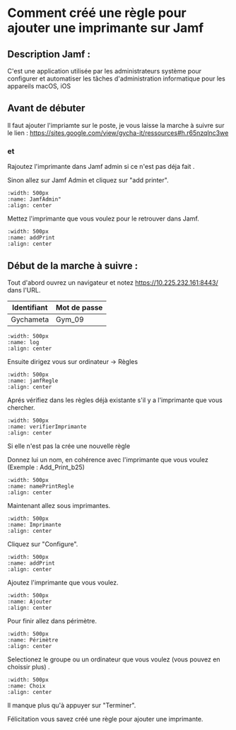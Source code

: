 # Comment créé une règle pour ajouter une imprimante sur Jamf

## Description Jamf :

C'est une application utilisée par les administrateurs système pour configurer et automatiser les tâches d'administration informatique pour les appareils macOS, iOS

## Avant de débuter 

Il faut ajouter l'impriamte sur le poste, je vous laisse la marche à suivre sur le lien :
https://sites.google.com/view/gycha-it/ressources#h.r65nzqlnc3we

### et

Rajoutez l'imprimante dans Jamf admin si ce n'est pas déja fait .

Sinon allez sur Jamf Admin et cliquez sur "add printer".

```{image} images/addPrintJamfAdmin.png
:width: 500px
:name: JamfAdmin"
:align: center
```

Mettez l'imprimante que vous voulez pour le retrouver dans Jamf.

```{image} images/jamfAdminPrint.png
:width: 500px
:name: addPrint
:align: center
```

## Début de la marche à suivre :

Tout d'abord ouvrez un navigateur et notez https://10.225.232.161:8443/ dans l'URL.

| Identifiant | Mot de passe |
|-------------|--------------|
|Gychameta|Gym_09|

```{image} images/login-jamf.png
:width: 500px
:name: log
:align: center
```

Ensuite dirigez vous sur ordinateur -> Règles

```{image} images/jamfRegle.png
:width: 500px
:name: jamfRegle
:align: center
```

Aprés vérifiez dans les règles déjà existante s'il y a l'imprimante que vous chercher.

```{image} images/verifierImprimante.png
:width: 500px
:name: verifierImprimante
:align: center
```

Si elle n'est pas la crée une nouvelle règle

Donnez lui un nom, en cohérence avec l'imprimante que vous voulez (Exemple : Add_Print_b25)

```{image} images/namePrintRegle.png
:width: 500px
:name: namePrintRegle
:align: center
```

Maintenant allez sous imprimantes.

```{image} images/ImprimanteJamf.png
:width: 500px
:name: Imprimante
:align: center
```

Cliquez sur "Configure".

```{image} images/addPrint.png
:width: 500px
:name: addPrint
:align: center
```

Ajoutez l'imprimante que vous voulez.

```{image} images/addPrintData.png
:width: 500px
:name: Ajouter
:align: center
```

Pour finir allez dans périmètre.

```{image} images/perimetrePrint.png
:width: 500px
:name: Périmètre
:align: center
```

Selectionez le groupe ou un ordinateur que vous voulez (vous pouvez en choissir plus) .

```{image} images/perimetreAddPrint.png
:width: 500px
:name: Choix
:align: center
```

Il manque plus qu'à appuyer sur "Terminer".

Félicitation vous savez créé une règle pour ajouter une imprimante.

 




